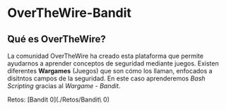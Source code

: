 # OverTheWire-Bandit
## ̉Qué es OverTheWire?
La comunidad OverTheWire ha creado esta plataforma que permite ayudarnos a aprender conceptos de seguridad mediante juegos. Existen diferentes **Wargames** (Juegos) que son cómo los llaman, enfocados a disitntos campos de la seguridad. En este caso aprenderemos *Bash Scripting* gracias al *Wargame - Bandit*.

Retos:
[Bandit 0](./Retos/Bandit\ 0)
